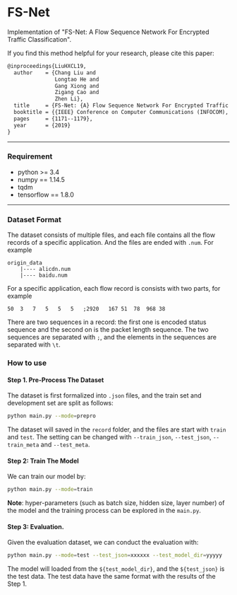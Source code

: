 # FS-Net

Implementation of "FS-Net: A Flow Sequence Network For Encrypted Traffic Classification".

If you find this method helpful for your research, please cite this paper:

```latex
@inproceedings{LiuHXCL19,
  author    = {Chang Liu and
               Longtao He and
               Gang Xiong and
               Zigang Cao and
               Zhen Li},
  title     = {FS-Net: {A} Flow Sequence Network For Encrypted Traffic Classification},
  booktitle = {{IEEE} Conference on Computer Communications (INFOCOM), 2019},
  pages     = {1171--1179},
  year      = {2019}
}
```

------

### Requirement

- python >= 3.4
- numpy == 1.14.5
- tqdm
- tensorflow == 1.8.0

------

### Dataset Format

The dataset consists of multiple files, and each file contains all the flow records of a specific application. And the files are ended with `.num`. For example

```
origin_data
	|---- alicdn.num
	|---- baidu.num
```

For a specific application, each flow record is consists with two parts, for example

```
50	3	7	5	5	5	;2920	167	51	78	968	38	
```

There are two sequences in a record: the first one is encoded status sequence and the second on is the packet length sequence. The two sequences are separated with `;`, and the elements in the sequences are separated with `\t`. 

### How to use

#### Step 1. Pre-Process The Dataset

The dataset is first formalized into `.json` files, and the train set and development set are split as follows:

```bash
python main.py --mode=prepro
```

The dataset will saved in the `record` folder, and the files are start with `train` and `test`. The setting can be changed with `--train_json`, `--test_json`, `--train_meta` and `--test_meta`.

#### Step 2: Train The Model

We can train our model by:

```bash
python main.py --mode=train
```

**Note**: hyper-parameters (such as batch size, hidden size, layer number) of the model and the training process can be explored in the `main.py`.

#### Step 3: Evaluation.

Given the evaluation dataset, we can conduct the evaluation with:

```bash
python main.py --mode=test --test_json=xxxxxx --test_model_dir=yyyyy
```

The model will loaded from the `${test_model_dir}`, and the `${test_json}` is the test data. The test data have the same format with the results of the Step 1.
